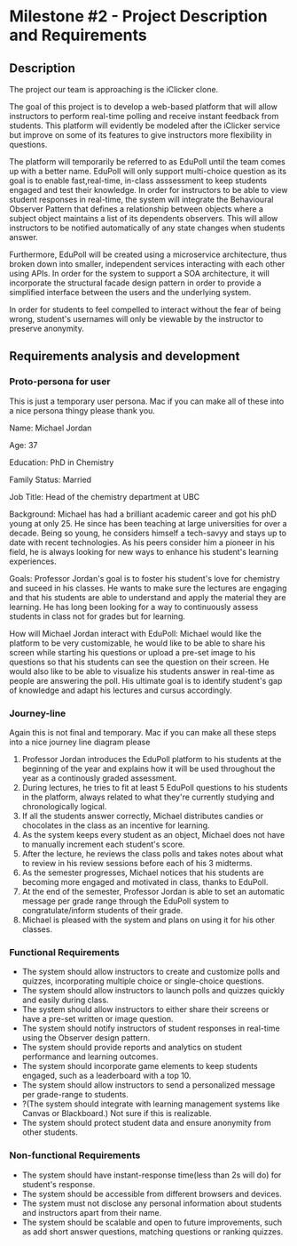 # Milestone #2 - Project Description and Requirements

## Description

The project our team is approaching is the iClicker clone.

The goal of this project is to develop a web-based platform that will allow instructors to perform real-time polling and receive instant feedback from students. This platform will evidently be modeled after the iClicker service but improve on some of its features to give instructors more flexibility in questions.

The platform will temporarily be referred to as EduPoll until the team comes up with a better name. EduPoll will only support multi-choice question as its goal is to enable fast,real-time, in-class asssessment to keep students engaged and test their knowledge. In order for instructors to be able to view student responses in real-time, the system will integrate the Behavioural Observer Pattern that defines a relationship between objects where a subject object maintains a list of its dependents observers. This will allow instructors to be notified automatically of any state changes when students answer.

Furthermore, EduPoll will be created using a microservice architecture, thus broken down into smaller, independent services interacting with each other using APIs. In order for the system to support a SOA architecture, it will incorporate the structural facade design pattern in order to provide a simplified interface between the users and the underlying system.

In order for students to feel compelled to interact without the fear of being wrong, student's usernames will only be viewable by the instructor to preserve anonymity.

## Requirements analysis and development

### Proto-persona for user

This is just a temporary user persona. Mac if you can make all of these into a nice persona thingy please thank you.

Name: Michael Jordan

Age: 37

Education: PhD in Chemistry

Family Status: Married

Job Title: Head of the chemistry department at UBC

Background: Michael has had a brilliant academic career and got his phD young at only 25. He since has been teaching at large universities for over a decade. Being so young, he considers himself a tech-savyy and stays up to date with recent technologies. As his peers consider him a pioneer in his field, he is always looking for new ways to enhance his student's learning experiences.

Goals: Professor Jordan's goal is to foster his student's love for chemistry and suceed in his classes. He wants to make sure the lectures are engaging and that his students are able to understand and apply the material they are learning. He has long been looking for a way to continuously assess students in class not for grades but for learning.

How will Michael Jordan interact with EduPoll: Michael would like the platform to be very customizable, he would like to be able to share his screen while starting his questions or upload a pre-set image to his questions so that his students can see the question on their screen. He would also like to be able to visualize his students answer in real-time as people are answering the poll. His ultimate goal is to identify student's gap of knowledge and adapt his lectures and cursus accordingly.

### Journey-line

Again this is not final and temporary. Mac if you can make all these steps into a nice journey line diagram please

1. Professor Jordan introduces the EduPoll platform to his students at the beginning of the year and explains how it will be used throughout the year as a continously graded assessment.
2. During lectures, he tries to fit at least 5 EduPoll questions to his students in the platform, always related to what they're currently studying and chronologically logical.
3. If all the students answer correctly, Michael distributes candies or chocolates in the class as an incentive for learning.
4. As the system keeps every student as an object, Michael does not have to manually increment each student's score.
5. After the lecture, he reviews the class polls and takes notes about what to review in his review sessions before each of his 3 midterms.
6. As the semester progresses, Michael notices that his students are becoming more engaged and motivated in class, thanks to EduPoll.
7. At the end of the semester, Professor Jordan is able to set an automatic message per grade range through the EduPoll system to congratulate/inform students of their grade.
8. Michael is pleased with the system and plans on using it for his other classes.

### Functional Requirements

- The system should allow instructors to create and customize polls and quizzes, incorporating multiple choice or single-choice questions.
- The system should allow instructors to launch polls and quizzes quickly and easily during class.
- The system should allow instructors to either share their screens or have a pre-set written or image question.
- The system should notify instructors of student responses in real-time using the Observer design pattern.
- The system should provide reports and analytics on student performance and learning outcomes.
- The system should incorporate game elements to keep students engaged, such as a leaderboard with a top 10.
- The system should allow instructors to send a personalized message per grade-range to students.
- ?(The system should integrate with learning management systems like Canvas or Blackboard.) Not sure if this is realizable.
- The system should protect student data and ensure anonymity from other students.

### Non-functional Requirements

- The system should have instant-response time(less than 2s will do) for student's response.
- The system should be accessible from different browsers and devices.
- The system must not disclose any personal information about students and instructors apart from their name.
- The system should be scalable and open to future improvements, such as add short answer questions, matching questions or ranking quizzes.

